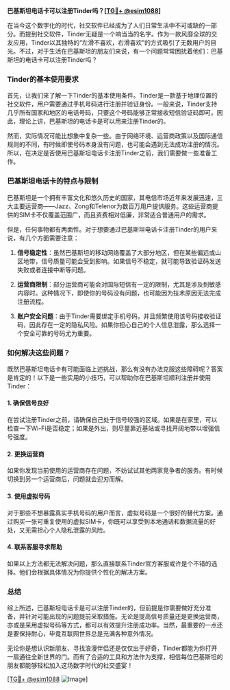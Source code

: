 **巴基斯坦电话卡可以注册Tinder吗？[[TG💪+ @esim1088](https://t.me/s/esim1088)]**

在当今这个数字化的时代，社交软件已经成为了人们日常生活中不可或缺的一部分。而提到社交软件，Tinder无疑是一个响当当的名字。作为一款风靡全球的交友应用，Tinder以其独特的“左滑不喜欢，右滑喜欢”的方式吸引了无数用户的目光。不过，对于生活在巴基斯坦的朋友们来说，有一个问题常常困扰着他们：巴基斯坦的电话卡可以注册Tinder吗？

### Tinder的基本使用要求

首先，让我们来了解一下Tinder的基本使用条件。Tinder是一款基于地理位置的社交软件，用户需要通过手机号码进行注册并验证身份。一般来说，Tinder支持几乎所有国家和地区的电话号码，只要这个号码能够正常接收短信验证码即可。因此，理论上讲，巴基斯坦的电话卡是可以用来注册Tinder的。

然而，实际情况可能比想象中复杂一些。由于网络环境、运营商政策以及国际通信规则的不同，有时候即使号码本身没有问题，也可能会遇到无法成功注册的情况。所以，在决定是否使用巴基斯坦电话卡注册Tinder之前，我们需要做一些准备工作。

### 巴基斯坦电话卡的特点与限制

巴基斯坦是一个拥有丰富文化和悠久历史的国家，其电信市场近年来发展迅速，三大主要运营商——Jazz、Zong和Telenor为数百万用户提供服务。这些运营商提供的SIM卡不仅覆盖范围广，而且资费相对低廉，非常适合普通用户的需求。

但是，任何事物都有两面性。对于想要通过巴基斯坦电话卡注册Tinder的用户来说，有几个方面需要注意：

1. **信号稳定性**：虽然巴基斯坦的移动网络覆盖了大部分地区，但在某些偏远或山区地带，信号质量可能会受到影响。如果信号不稳定，就可能导致验证码发送失败或者连接中断等问题。
   
2. **运营商限制**：部分运营商可能会对国际短信有一定的限制，尤其是涉及到敏感内容时。这种情况下，即使你的号码没有问题，也可能因为技术原因无法完成注册流程。

3. **账户安全问题**：由于Tinder需要绑定手机号码，并且频繁使用该号码接收验证码，因此存在一定的隐私风险。如果你担心自己的个人信息泄露，那么选择一个安全可靠的号码尤为重要。

### 如何解决这些问题？

既然巴基斯坦电话卡有可能面临上述挑战，那么有没有办法克服这些障碍呢？答案是肯定的！以下是一些实用的小技巧，可以帮助你在巴基斯坦顺利注册并使用Tinder：

#### 1. 确保信号良好
在尝试注册Tinder之前，请确保自己处于信号较强的区域。如果是在家里，可以检查一下Wi-Fi是否稳定；如果是外出，则尽量靠近基站或寻找开阔地带以增强信号强度。

#### 2. 更换运营商
如果你发现当前使用的运营商存在问题，不妨试试其他两家竞争者的服务。有时候切换到另一个运营商后，问题就会迎刃而解。

#### 3. 使用虚拟号码
对于那些不想暴露真实手机号码的用户而言，虚拟号码是一个很好的替代方案。通过购买一张可重复使用的虚拟SIM卡，你既可以享受到本地通话和数据流量的好处，又无需担心个人隐私泄露的风险。

#### 4. 联系客服寻求帮助
如果以上方法都无法解决问题，那么直接联系Tinder官方客服或许是个不错的选择。他们会根据具体情况为你提供个性化的解决方案。

### 总结

综上所述，巴基斯坦电话卡是可以注册Tinder的，但前提是你需要做好充分准备，并针对可能出现的问题提前采取措施。无论是提高信号质量还是更换运营商，亦或是采用虚拟号码等方式，都可以有效提升注册成功率。当然，最重要的一点还是要保持耐心，毕竟互联网世界总是充满各种意外情况。

无论你是想认识新朋友、寻找浪漫伴侣还是仅仅出于好奇，Tinder都能为你打开一扇通往全新世界的门。而有了合适的工具和方法作为支撑，相信每位巴基斯坦的朋友都能够轻松加入这场数字时代的社交盛宴！

[[TG💪+ @esim1088](https://t.me/s/esim1088) ![Image](https://i.postimg.cc/4NQfJmqS/Snipaste-2025-05-13-00-14-12.png)]